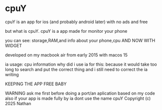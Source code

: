 # cpuY


cpuY is an app for ios (and probably android later) with no ads and free

but what is cpuY. cpuY is a app made for monitor your phone 

you can see: storage,RAM,and info about your phone,cpu AND NOW WITH WIDGET

developed on my macbook air from early 2015 with macos 15 

ia usage: cpu information why did i use ia for this: because it would take too long to search and put the correct thing and i still need to correct the ia writing

KEEPING THE APP FREE BABY

WARNING ask me first before doing a port/an aplication based on my code 
also if your app is made fully by ia dont use the name cpuY 
Copyright (c) 2025 Nathan
